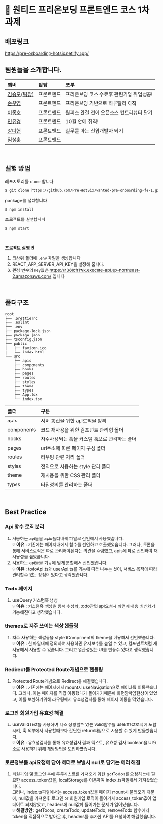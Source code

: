 # 🎉 원티드 프리온보딩 프론트엔드 코스 1차 과제

## 배포링크

https://pre-onboarding-hotsix.netlify.app/
<br/>

## 팀원들을 소개합니다.

|멤버|담당|포부|
|:--|:--|:--|
|[김승모(팀장)](https://github.com/endmoseung)|프론트엔드|프리온보딩 코스 수료후 관련기업 취업성공!|
|[손우영](https://github.com/dndud2906)|프론트엔드|프리온보딩 기반으로 하루빨리 이직|
|[이종호](https://github.com/devfrank9)|프론트엔드|원피스 완결 전에 오픈소스 컨트리뷰터 달기|
|[민유경](https://github.com/MINYUKYUNG)|프론트엔드|10월 안에 취직!|
|[강다현](https://github.com/KKangdaa)|프론트엔드|실무를 아는 신입개발자 되기|
|[임성훈](https://github.com/sasumpi123)|프론트엔드| |
<br/>

## 실행 방법

레포지토리를 `clone` 합니다
```markdown
$ git clone https://github.com/Pre-HotSix/wanted-pre-onboarding-fe-1.git
```
package를 설치합니다
```markdown
$ npm install
```
프로젝트를 실행합니다
```markdown
$ npm start
```
<br/>

**프로젝트 실행 전**

1. 최상위 폴더에 `.env` 파일을 생성합니다.
2. REACT_APP_SERVER_API_KEY을 설정해 줍니다.
3. 환경 변수의 `key`값은 https://n38lcff1wk.execute-api.ap-northeast-2.amazonaws.com/ 입니다.
<br/>

## 폴더구조

```
root
├── .prettierrc
├── .eslint
├── .env
├── package-lock.json
├── package.json
├── tsconfig.json
├── public
|   ├── favicon.ico
|   └── index.html
└── src
    ├── apis
    ├── components
    ├── hooks
    ├── pages
    ├── routes
    ├── styles
    ├── theme
    ├── types
    ├── App.tsx
    └── index.tsx
```

|폴더|구분|
|:--|:--|
|apis|서버 통신을 위한 api로직을 정의|
|components|코드 재사용을 위한 컴포넌트 관리형 폴더|
|hooks|자주사용되는 훅을 커스텀 훅으로 관리하는 폴더|
|pages|url주소에 따른 페이지 구성 폴더|
|routes|라우팅 관련 처리 폴더|
|styles|전역으로 사용하는 style 관리 폴더|
|theme|재사용을 위한 CSS 관리 폴더|
|types|타입정의를 관리하는 폴더|
<br/>

## Best Practice

### Api 함수 로직 분리
1. 사용하는 api들을 apis폴더내에 파일로 선언해서 사용했습니다.  
💡 **이유** : 기존에는 페이지내에서 함수를 선언하고 호출했었습니다. 그러나, 토론을 통해 서비스로직은 따로 관리해야된다는 의견을 수렴했고, apis에 따로 선언하여 재사용성을 높였습니다.
2. 사용하는 api들을 기능에 맞게 분할해서 선언했습니다.  
💡 **이유** : todoApi.ts와 userApi.ts를 기능에 따라 나누는 것이, 서비스 목적에 따라 관리할수 있는 장점이 있다고 생각했습니다.

### Todo 페이지
1. useQuery 커스텀훅 생성  
💡 **이유** : 커스텀훅 생성을 통해 추상화, todo관련 api요청시 화면에 내용 최신화가 가능해진다고 생각했습니다.

### themes로 자주 쓰이는 색상 핸들링
1. 자주 사용하는 색깔들을 styledComponent의 theme을 이용해서 선언했습니다.  
💡 **이유** : 한 파일내에 정의하여 사용하면 유지보수를 높일 수 있고, 컴포넌트처럼 재사용해서 사용할 수 있습니다. 그리고 일관성있는 UI를 만들수 있다고 생각했습니다.

### Redirect를 Protected Route개념으로 핸들링
1. Protected Route개념으로 Redirect를 해결했습니다.  
💡 **이유** : 기존에는 페이지에서 mount시 useNavigation으로 페이지를 이동했습니다. 그러나, 이는 페이지를 직접 이동했다가 돌아가기때문에 화면깜빡임현상이 있었고, 이를 보완하기위해 라우팅에서 유효성검사를 통해 페이지 이동을 막았습니다.

### 로그인 회원가입 유효성 해결
1. useValidText를 사용하여 다소 장황할수 있는 valid함수를 useEffect로직에 포함시켜, 훅 외부에서 사용할때보다 간단한 return타입으로 사용할 수 있게 만들었습니다.  
💡 **이유** : 유효성검사를 통해 유효성검사 결과 텍스트, 유효성 검사 boolean을 UI요소로 사용하기 위해 해당방법을 도입하였습니다.

### 토큰정보를 api요청에 담아 헤더로 보낼시 null로 담기는 에러 해결
1. 회원가입 및 로그인 후에 투두리스트를 가져오기 위한 getTodos를 요청하는데 필요한 access_token값을, localStorage를 이용하여 index.ts파일에서 가져왔었습니다.  
그러나, index.ts파일에서는 access_token값을 페이지 mount시 불러오기 때문에, null값을 가져온후 로그인 or 회원가입 로직이 돌아가서 access_token값이 업데이트 되지않았고, headers에 null값이 들어가는 문제가 일어났습니다.  
💡 **해결방안** : getTodos, createTodo, updateTodo, removeTodo 함수에서 token을 직접적으로 받아온 후, headers를 추가한 API를 요청하여 해결했습니다.

